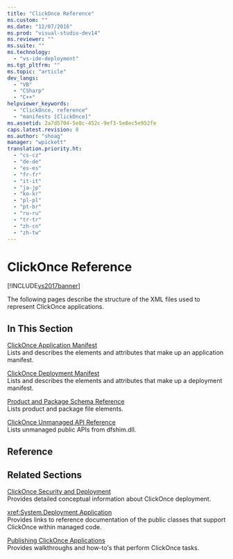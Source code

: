 ```yaml
---
title: "ClickOnce Reference"
ms.custom: ""
ms.date: "12/07/2016"
ms.prod: "visual-studio-dev14"
ms.reviewer: ""
ms.suite: ""
ms.technology: 
  - "vs-ide-deployment"
ms.tgt_pltfrm: ""
ms.topic: "article"
dev_langs: 
  - "VB"
  - "CSharp"
  - "C++"
helpviewer_keywords: 
  - "ClickOnce, reference"
  - "manifests [ClickOnce]"
ms.assetid: 2a7d5704-5e8c-452c-9ef3-5e8ec5e952fe
caps.latest.revision: 8
ms.author: "shoag"
manager: "wpickett"
translation.priority.ht: 
  - "cs-cz"
  - "de-de"
  - "es-es"
  - "fr-fr"
  - "it-it"
  - "ja-jp"
  - "ko-kr"
  - "pl-pl"
  - "pt-br"
  - "ru-ru"
  - "tr-tr"
  - "zh-cn"
  - "zh-tw"
---
```

# ClickOnce Reference
[!INCLUDE[vs2017banner](../code-quality/includes/vs2017banner.md)]

The following pages describe the structure of the XML files used to represent ClickOnce applications.  
  
## In This Section  
 [ClickOnce Application Manifest](../deployment/clickonce-application-manifest.md)  
 Lists and describes the elements and attributes that make up an application manifest.  
  
 [ClickOnce Deployment Manifest](../deployment/clickonce-deployment-manifest.md)  
 Lists and describes the elements and attributes that make up a deployment manifest.  
  
 [Product and Package Schema Reference](../deployment/product-and-package-schema-reference.md)  
 Lists product and package file elements.  
  
 [ClickOnce Unmanaged API Reference](../deployment/clickonce-unmanaged-api-reference.md)  
 Lists unmanaged public APIs from dfshim.dll.  
  
## Reference  
  
## Related Sections  
 [ClickOnce Security and Deployment](../deployment/clickonce-security-and-deployment.md)  
 Provides detailed conceptual information about ClickOnce deployment.  
  
 <xref:System.Deployment.Application>  
 Provides links to reference documentation of the public classes that support ClickOnce within managed code.  
  
 [Publishing ClickOnce Applications](../deployment/publishing-clickonce-applications.md)  
 Provides walkthroughs and how-to's that perform ClickOnce tasks.